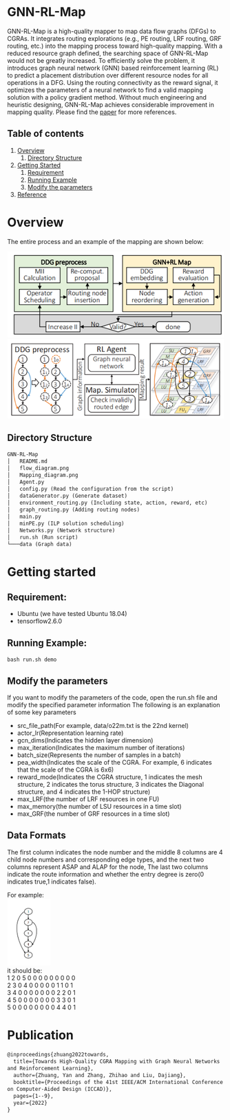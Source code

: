 # GNN-RL-Map

GNN-RL-Map is a high-quality mapper to map data flow graphs (DFGs) to CGRAs. It integrates routing explorations (e.g., PE routing, LRF routing, GRF routing, etc.) into the mapping process toward high-quality mapping. With a reduced resource graph defined, the searching space of GNN-RL-Map would not be greatly increased. To efficiently solve the problem, it introduces graph neural network (GNN) based reinforcement learning (RL) to predict a placement distribution over different resource nodes for all operations in a DFG. Using the routing connectivity as the reward signal, it optimizes the parameters of a neural network to find a valid mapping solution with a policy gradient method. Without much engineering and heuristic designing, GNN-RL-Map achieves considerable improvement in mapping quality. Please find the [paper](https://ieeexplore.ieee.org/stamp/stamp.jsp?tp=&arnumber=10069423) for more references.


## Table of contents
1. [Overview](#overview)
    1. [Directory Structure](#directory-structure)
2. [Getting Started](#getting-started)
    1. [Requirement](#requirement)
    2. [Running Example](#running-example)
    3. [Modify the parameters](#modify-the-parameters)
3. [Reference](#publication)


# Overview

The entire process and an example of the mapping are shown below:

<img src="flow_diagram.png" alt="drawing" width="700"/> \
<img src="Mapping_diagram.png" alt="drawing" width="700"/> 


## Directory Structure

```
GNN-RL-Map
│   README.md
│   flow_diagram.png
│   Mapping_diagram.png
│   Agent.py 
│   config.py (Read the configuration from the script)
│   dataGenerator.py (Generate dataset)
│   environment_routing.py (Including state, action, reward, etc)
│   graph_routing.py (Adding routing nodes)
│   main.py 
│   minPE.py (ILP solution scheduling)
│   Networks.py (Network structure)
│   run.sh (Run script)
└───data (Graph data)
```

# Getting started
## Requirement:
* Ubuntu (we have tested Ubuntu 18.04)
* tensorflow2.6.0

## Running Example:
```
bash run.sh demo
```

## Modify the parameters
If you want to modify the parameters of the code, open the run.sh file and modify the specified parameter information
The following is an explanation of some key parameters
* src_file_path(For example, data/o22m.txt is the 22nd kernel)
* actor_lr(Representation learning rate)
* gcn_dims(Indicates the hidden layer dimension)
* max_iteration(Indicates the maximum number of iterations)
* batch_size(Represents the number of samples in a batch)
* pea_width(Indicates the scale of the CGRA. For example, 6 indicates that the scale of the CGRA is 6x6)
* reward_mode(Indicates the CGRA structure, 1 indicates the mesh structure, 2 indicates the torus structure, 3 indicates the Diagonal structure, and 4 indicates the 1-HOP structure)
* max_LRF(the number of LRF resources in one FU)
* max_memory(the number of LSU resources in a time slot)
* max_GRF(the number of GRF resources in a time slot)

## Data Formats
The first column indicates the node number and the middle 8 columns are 4 child node numbers and corresponding edge types, and the next two columns represent ASAP and ALAP for the node, The last two columns indicate the route information and whether the entry degree is zero(0 indicates true,1 indicates false).

For example: \
<img src="DFG.png" alt="drawing" width="100"/> \
it should be: \
1 2 0 5 0 0 0 0 0 0 0 0 0 \
2 3 0 4 0 0 0 0 0 1 1 0 1 \
3 4 0 0 0 0 0 0 0 2 2 0 1 \
4 5 0 0 0 0 0 0 0 3 3 0 1 \
5 0 0 0 0 0 0 0 0 4 4 0 1

# Publication

```
@inproceedings{zhuang2022towards,
  title={Towards High-Quality CGRA Mapping with Graph Neural Networks and Reinforcement Learning},
  author={Zhuang, Yan and Zhang, Zhihao and Liu, Dajiang},
  booktitle={Proceedings of the 41st IEEE/ACM International Conference on Computer-Aided Design (ICCAD)},
  pages={1--9},
  year={2022}
}
```
